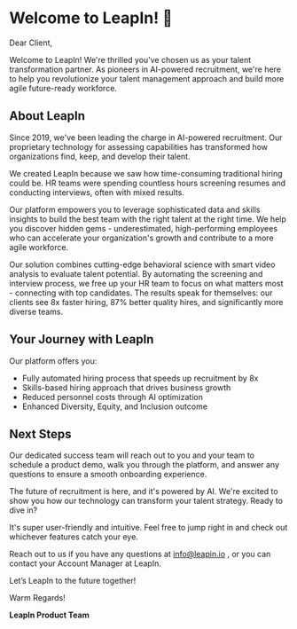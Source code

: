 # Welcome to LeapIn! 🚀

Dear Client,

Welcome to LeapIn! We're thrilled you've chosen us as your talent transformation partner. As pioneers in AI-powered recruitment, we're here to help you revolutionize your talent management approach and build more agile future-ready workforce.

## About LeapIn

Since 2019, we've been leading the charge in AI-powered recruitment. Our proprietary technology for assessing capabilities has transformed how organizations find, keep, and develop their talent.

We created LeapIn because we saw how time-consuming traditional hiring could be. HR teams were spending countless hours screening resumes and conducting interviews, often with mixed results.

Our platform empowers you to leverage sophisticated data and skills insights to build the best team with the right talent at the right time. We help you discover hidden gems - underestimated, high-performing employees who can accelerate your organization's growth and contribute to a more agile workforce.

Our solution combines cutting-edge behavioral science with smart video analysis to evaluate talent potential. By automating the screening and interview process, we free up your HR team to focus on what matters most - connecting with top candidates. The results speak for themselves: our clients see 8x faster hiring, 87% better quality hires, and significantly more diverse teams.

## Your Journey with LeapIn

Our platform offers you:

- Fully automated hiring process that speeds up recruitment by 8x
- Skills-based hiring approach that drives business growth
- Reduced personnel costs through AI optimization
- Enhanced Diversity, Equity, and Inclusion outcome

## Next Steps

Our dedicated success team will reach out to you and your team to schedule a product demo, walk you through the platform, and answer any questions to ensure a smooth onboarding experience.

The future of recruitment is here, and it's powered by AI. We're excited to show you how our technology can transform your talent strategy. Ready to dive in?

It's super user-friendly and intuitive. Feel free to jump right in and check out whichever features catch your eye.

Reach out to us if you have any questions at  [info@leapin.io](mailto:info@leapin.io) , or you can contact your Account Manager at LeapIn.

Let’s LeapIn to the future together!

Warm Regards!

**LeapIn Product Team**
